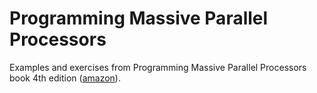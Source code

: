 # Programming Massive Parallel Processors

Examples and exercises from Programming Massive Parallel Processors book 4th edition ([amazon](https://www.amazon.com/Programming-Massively-Parallel-Processors-Hands/dp/0323912311)).
